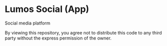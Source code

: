 # Lumos Social (App)

Social media platform

By viewing this repository, you agree not to distribute this code to any third party without the express permission of the owner.
